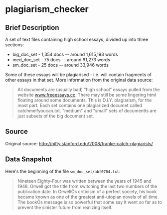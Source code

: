 # plagiarism_checker

## Brief Description

A set of text files containing high school essays, divided up into three sections:
* big_doc_set - 1,354 docs -- around 1,615,193 words
* med_doc_set - 75 docs -- around 91,273 words
* sm_doc_set - 25 docs -- around 33,946 words

Some of these essays will be plagiarised - i.e. will contain fragments of other essays in that set. More information from the original data source:

> All documents are (usually bad) "high school" essays pulled from the website www.freeessays.cc. There may still be some lingering html floating around some documents.
> This is D.I.Y. plagiarism, for the most part. Each set contains one plagiarized documet called catchmeifyoucan.txt.
> "medium" and "small" sets of documentts are just subsets of the big document set.

## Source

Original source: http://nifty.stanford.edu/2008/franke-catch-plagiarists/

## Data Snapshot

Here's the beginning of the file `sm_doc_set/abf0704.txt`:

> Nineteen Eighty-Four was written between the years of 1945 and 1948. Orwell got the title from switching the last two numbers of the publication date. In OrwellÕs criticism of a perfect society, his book became known as one of the greatest anti-utopian novels of all time. The bookÕs message is so powerful that some say it went so far as to prevent the sinister future from realizing itself.